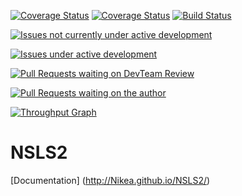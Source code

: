 [![Coverage Status](https://img.shields.io/coveralls/Nikea/NSLS2.svg)](https://coveralls.io/r/Nikea/NSLS2)
[![Coverage Status](https://coveralls.io/repos/Nikea/NSLS2/badge.png)](https://coveralls.io/r/Nikea/NSLS2)
[![Build Status](https://travis-ci.org/Nikea/NSLS2.svg?branch=master)](https://travis-ci.org/Nikea/NSLS2)

[![Issues not currently under active development](https://badge.waffle.io/Nikea/NSLS2.png?label=DEV:%20Inactive&title=Not%20Under%20Active%20Development)](https://waffle.io/Nikea/NSLS2)

[![Issues under active development](https://badge.waffle.io/Nikea/NSLS2.png?label=DEV:%20Active&title=Active%20Development)](https://waffle.io/Nikea/NSLS2)

[![Pull Requests waiting on DevTeam Review](https://badge.waffle.io/Nikea/NSLS2.png?label=PR:%20Review&title=Waiting%20For%20DevTeam%20Review)](https://waffle.io/Nikea/NSLS2)

[![Pull Requests waiting on the author](https://badge.waffle.io/Nikea/NSLS2.png?label=PR:%20Waiting%20For%20Author&title=Waiting%20For%20Author)](https://waffle.io/Nikea/NSLS2)

[![Throughput Graph](https://graphs.waffle.io/Nikea/nsls2/throughput.svg)](https://waffle.io/Nikea/nsls2/metrics)

NSLS2
=====

[Documentation] (http://Nikea.github.io/NSLS2/)

